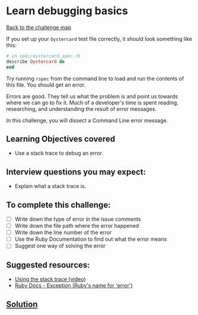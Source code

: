 # Learn debugging basics

[Back to the challenge map](README.md)

If you set up your `Oystercard` test file correctly, it should look something like this:

```ruby
# in spec/oystercard_spec.rb
describe Oystercard do
end
```
Try running `rspec` from the command line to load and run the contents of this file. You should get an error.

Errors are good. They tell us what the problem is and point us towards where we can go to fix it. Much of a developer's time is spent reading, researching, and understanding the result of error messages.

In this challenge, you will dissect a Command Line error message.

## Learning Objectives covered
- Use a stack trace to debug an error.

## Interview questions you may expect:
- Explain what a stack trace is.

## To complete this challenge:
- [ ] Write down the type of error in the issue comments
- [ ] Write down the file path where the error happened
- [ ] Write down the line number of the error
- [ ] Use the Ruby Documentation to find out what the error means
- [ ] Suggest one way of solving the error

## Suggested resources:
- [Using the stack trace (video)](https://www.youtube.com/watch?v=TF_-tfOc9Pw)
- [Ruby Docs - Exception (Ruby's name for 'error')](http://ruby-doc.org/core-2.2.0/Exception.html)

## [Solution](solutions/03_debugging.md)
